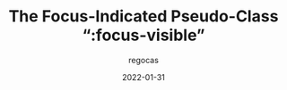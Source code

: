 ---
author: regocas
date: 2022-01-31
draft: true
publisher: webkit
tags:
  - css
target_url: https://webkit.org/blog/12179/the-focus-indicated-pseudo-class-focus-visible/
title: The Focus-Indicated Pseudo-Class “:focus-visible”
---